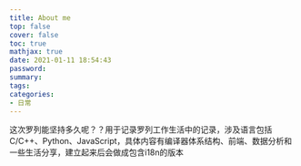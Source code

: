 ```yaml
---
title: About me
top: false
cover: false
toc: true
mathjax: true
date: 2021-01-11 18:54:43
password:
summary:
tags:
categories:
- 日常
---
```


这次罗列能坚持多久呢？？用于记录罗列工作生活中的记录，涉及语言包括C/C++、Python、JavaScript，具体内容有编译器体系结构、前端、数据分析和一些生活分享，建立起来后会做成包含i18n的版本